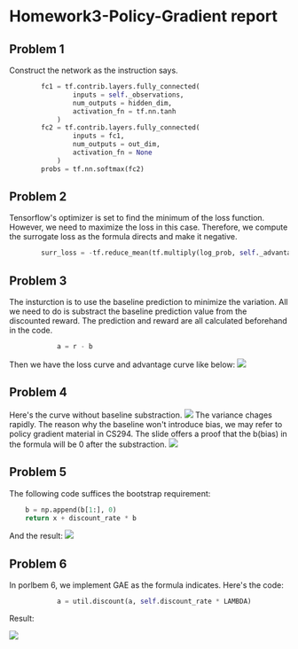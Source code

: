 # Homework3-Policy-Gradient report

## Problem 1 

Construct the network as the instruction says.

```python
        fc1 = tf.contrib.layers.fully_connected(
        		inputs = self._observations,
        		num_outputs = hidden_dim,
        		activation_fn = tf.nn.tanh
        	)
        fc2 = tf.contrib.layers.fully_connected(
                inputs = fc1,
                num_outputs = out_dim,
                activation_fn = None
            )
       	probs = tf.nn.softmax(fc2)
```

## Problem 2

Tensorflow's optimizer is set to find the minimum of the loss function.
However, we need to maximize the loss in this case.
Therefore, we compute the surrogate loss as the formula directs and make it negative.

```python
        surr_loss = -tf.reduce_mean(tf.multiply(log_prob, self._advantages))
```

## Problem 3

The insturction is to use the baseline prediction to minimize the variation.
All we need to do is substract the baseline prediction value from the discounted reward.
The prediction and reward are all calculated beforehand in the code.

```python
            a = r - b
```

Then we have the loss curve and advantage curve like below:
![](https://i.imgur.com/y8McOzN.png)


## Problem 4

Here's the curve without baseline substraction.
![](https://i.imgur.com/wDSGwEf.png)
The variance chages rapidly.
The reason why the baseline won't introduce bias, we may refer to policy gradient material in CS294.
The slide offers a proof that the b(bias) in the formula will be 0 after the substraction.
![](https://i.imgur.com/IUTcMnE.png)

## Problem 5

The following code suffices the bootstrap requirement:

```python
    b = np.append(b[1:], 0)
    return x + discount_rate * b
```

And the result:
![](https://i.imgur.com/9iMeFxz.png)

## Problem 6

In porlbem 6, we implement GAE as the formula indicates. Here's the code:

```python
            a = util.discount(a, self.discount_rate * LAMBDA)
```

Result:

![](https://i.imgur.com/u3APTpD.png)
